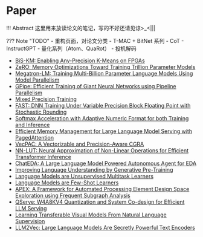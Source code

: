# Paper

!!! Abstract
    这里用来放读论文的笔记，写的不好还请见谅>_<|||

??? Note "TODO"
    - 重构页面，对论文分类
    - T-MAC + BitNet 系列
    - CoT
    - InstructGPT
    - 量化系列（Atom、QuaRot）
    - 投机解码

* [BiS-KM: Enabling Any-Precision K-Means on FPGAs](BiS-KM.md)
* [ZeRO: Memory Optimizations Toward Training Trillion Parameter Models](ZeRO.md)
* [Megatron-LM: Training Multi-Billion Parameter Language Models Using Model Parallelism](Megatron-LM.md)
* [GPipe: Efficient Training of Giant Neural Networks using Pipeline Parallelism](GPipe.md)
* [Mixed Precision Training](mixed_precision.md)
* [FAST: DNN Training Under Variable Precision Block Floating Point with Stochastic Rounding](FAST.md)
* [Softmax Acceleration with Adaptive Numeric Format for both Training and Inference](softmax.md)
* [Efficient Memory Management for Large Language Model Serving with PagedAttention](PagedAttention.md)
* [VecPAC: A Vectorizable and Precision-Aware CGRA](VecPAC.md)
* [NN-LUT: Neural Approximation of Non-Linear Operations for Efficient Transformer Inference](NN-LUT.md)
* [ChatEDA: A Large Language Model Powered Autonomous Agent for EDA](ChatEDA.md)
* [Improving Language Understanding by Generative Pre-Training](GPT-1.md)
* [Language Models are Unsupervised Multitask Learners](GPT-2.md)
* [Language Models are Few-Shot Learners](GPT-3.md)
* [APEX: A Framework for Automated Processing Element Design Space Exploration using Frequent Subgraph Analysis](APEX.md)
* [QServe: W4A8KV4 Quantization and System Co-design for Efficient LLM Serving](QServe.md)
* [Learning Transferable Visual Models From Natural Language Supervision](CLIP.md)
* [LLM2Vec: Large Language Models Are Secretly Powerful Text Encoders](LLM2Vec.md)